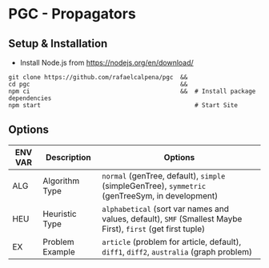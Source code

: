 # PGC - Propagators

## Setup & Installation

- Install Node.js from https://nodejs.org/en/download/

```
git clone https://github.com/rafaelcalpena/pgc  &&
cd pgc                                          &&
npm ci                                          &&  # Install package dependencies
npm start                                           # Start Site
```

## Options

| ENV VAR | Description    | Options                                                                                                        |
|---------|----------------|----------------------------------------------------------------------------------------------------------------|
| ALG     | Algorithm Type | `normal` (genTree, default),  `simple` (simpleGenTree), `symmetric` (genTreeSym, in development)               |
| HEU     | Heuristic Type | `alphabetical` (sort var names and values, default), `SMF` (Smallest Maybe First), `first` (get first tuple)    |
| EX      | Problem Example | `article` (problem for article, default), `diff1`, `diff2`, `australia` (graph problem)  